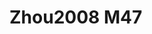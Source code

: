 <a name="material" />

# Zhou2008 M47
<script type="application/ld+json">
  {
    "@context": "https://schema.org/",
    "@type": "ChemicalSubstance",
    "http://purl.org/dc/terms/conformsTo":
      {
        "@type": "CreativeWork",
        "@id": "https://bioschemas.org/profiles/ChemicalSubstance/0.4-RELEASE/"
      },
    "@id": "https://egonw.github.io/nanowiki/nanowiki259.html#material",
    "name": "Zhou2008 M47",
    "sameAs": "http://127.0.0.1/mediawiki/index.php/Special:URIResolver/Zhou2008_M47"
  }
</script>

